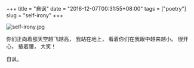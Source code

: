 +++
title = "自讽"
date = "2016-12-07T00:31:55+08:00"
tags = ["poetry"]
slug = "self-irony"
+++

![self-irony.jpg](/images/self-irony.jpg "也有觉得自己一无是处的时候")

你们正向着那天空越飞越高，
我站在地上，
看着你们在我眼中越来越小。
很开心，
插着腰，
大笑！

自讽。
